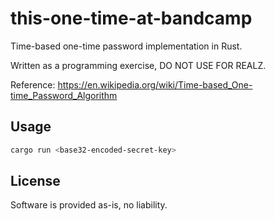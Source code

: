 # this-one-time-at-bandcamp

Time-based one-time password implementation in Rust.

Written as a programming exercise, DO NOT USE FOR REALZ.

Reference: https://en.wikipedia.org/wiki/Time-based_One-time_Password_Algorithm

## Usage

```bash
cargo run <base32-encoded-secret-key>
```

## License

Software is provided as-is, no liability.
